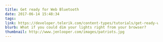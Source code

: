 ```yaml
---
title: Get ready for Web Bluetooth
date: 2017-06-14 15:48:34
tags:
link: https://developer.telerik.com/content-types/tutorials/get-ready-web-bluetooth/
blurb: What if you could dim your lights right from your browser?
thumbnail: http://www.jenlooper.com/images/patriots.jpg 
---
```

